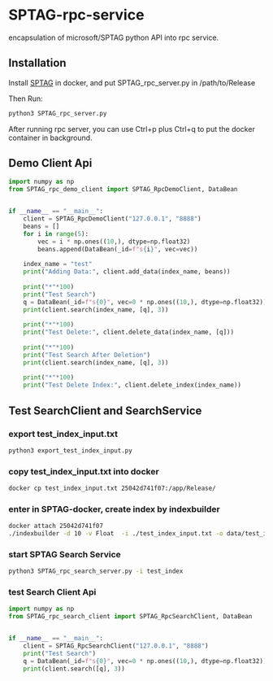 # SPTAG-rpc-service
encapsulation of microsoft/SPTAG python API into rpc service.

## Installation
Install [SPTAG](https://github.com/microsoft/SPTAG/) in docker, and put SPTAG_rpc_server.py in /path/to/Release

Then Run:
```bash
python3 SPTAG_rpc_server.py
```

After running rpc server, you can use Ctrl+p plus Ctrl+q to put the docker container in background.

## Demo Client Api
```python
import numpy as np
from SPTAG_rpc_demo_client import SPTAG_RpcDemoClient, DataBean


if __name__ == "__main__":
    client = SPTAG_RpcDemoClient("127.0.0.1", "8888")
    beans = []
    for i in range(5):
        vec = i * np.ones((10,), dtype=np.float32)
        beans.append(DataBean(_id=f"s{i}", vec=vec))
    
    index_name = "test"
    print("Adding Data:", client.add_data(index_name, beans))
    
    print("*"*100)
    print("Test Search")
    q = DataBean(_id=f"s{0}", vec=0 * np.ones((10,), dtype=np.float32))
    print(client.search(index_name, [q], 3))
    
    print("*"*100)
    print("Test Delete:", client.delete_data(index_name, [q]))
    
    print("*"*100)
    print("Test Search After Deletion")
    print(client.search(index_name, [q], 3))
    
    print("*"*100)
    print("Test Delete Index:", client.delete_index(index_name))

```

## Test SearchClient and SearchService

### export test_index_input.txt
```bash
python3 export_test_index_input.py
```

### copy test_index_input.txt into docker
```bash
docker cp test_index_input.txt 25042d741f07:/app/Release/
```

### enter in SPTAG-docker, create index by indexbuilder
```bash
docker attach 25042d741f07
./indexbuilder -d 10 -v Float  -i ./test_index_input.txt -o data/test_index -a BKT -t 2 Index.DistCalcMethod=L2
```

### start SPTAG Search Service
```bash
python3 SPTAG_rpc_search_server.py -i test_index
```

### test Search Client Api
```python
import numpy as np
from SPTAG_rpc_search_client import SPTAG_RpcSearchClient, DataBean


if __name__ == "__main__":
    client = SPTAG_RpcSearchClient("127.0.0.1", "8888")
    print("Test Search")
    q = DataBean(_id=f"s{0}", vec=0 * np.ones((10,), dtype=np.float32))
    print(client.search([q], 3))
```
